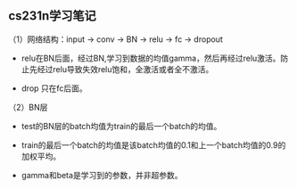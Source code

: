 ## cs231n学习笔记



（1）网络结构：input -> conv -> BN -> relu -> fc -> dropout 

- relu在BN后面，经过BN,学习到数据的均值gamma，然后再经过relu激活。防止先经过relu导致失效relu饱和，全激活或者全不激活。

- drop 只在fc后面。


（2）BN层

- test的BN层的batch均值为train的最后一个batch的均值。

- train的最后一个batch的均值是该batch均值的0.1和上一个batch均值的0.9的加权平均。

- gamma和beta是学习到的参数，并非超参数。




